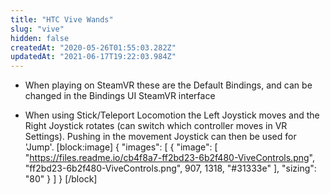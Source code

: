 ```yaml
---
title: "HTC Vive Wands"
slug: "vive"
hidden: false
createdAt: "2020-05-26T01:55:03.282Z"
updatedAt: "2021-06-17T19:22:03.984Z"
---
```

* When playing on SteamVR these are the Default Bindings, and can be changed in the Bindings UI SteamVR interface

* When using Stick/Teleport Locomotion the Left Joystick moves and the Right Joystick rotates (can switch which controller moves in VR Settings). Pushing in the movement Joystick can then be used for 'Jump'.
[block:image]
{
  "images": [
    {
      "image": [
        "https://files.readme.io/cb4f8a7-ff2bd23-6b2f480-ViveControls.png",
        "ff2bd23-6b2f480-ViveControls.png",
        907,
        1318,
        "#31333e"
      ],
      "sizing": "80"
    }
  ]
}
[/block]